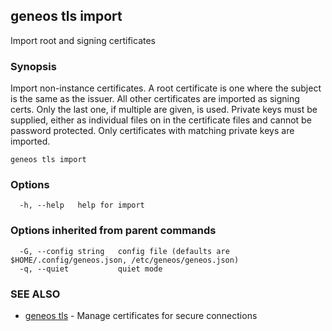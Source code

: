 ## geneos tls import

Import root and signing certificates

### Synopsis


Import non-instance certificates. A root certificate is one where the
subject is the same as the issuer. All other certificates are
imported as signing certs. Only the last one, if multiple are given,
is used. Private keys must be supplied, either as individual files on
in the certificate files and cannot be password protected. Only
certificates with matching private keys are imported.


```
geneos tls import
```

### Options

```
  -h, --help   help for import
```

### Options inherited from parent commands

```
  -G, --config string   config file (defaults are $HOME/.config/geneos.json, /etc/geneos/geneos.json)
  -q, --quiet           quiet mode
```

### SEE ALSO

* [geneos tls](geneos_tls.md)	 - Manage certificates for secure connections

